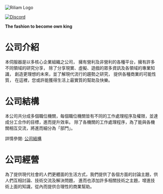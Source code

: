 ![Riliam Logo](https://img.onl/Ia2tEf)

[![Discord](https://img.shields.io/discord/343440455738064897.svg)](https://discord.gg/Bw7K9Uk)

**The fashion to become own king**
# 公司介紹
本伺服器是以多核心企業組織之公司，
擁有營利及非營利的各種平台，擁有許多不同領域的研究分享，
除了分享現實、虛擬、遊戲的眾多資訊及各領域的專業知識，
創造更理想的未來，並了解現代流行的趨勢之研究，
提供各種商業的可能性質，
在這裡，您或許能獲得生活上最實質的幫助及快樂。
# 公司結構
本公司共分成多個職位機關，每個職位機關皆有不同的工作處理程序及權限，並達成分工合作的目標，進而提升效率。
除了各機關的工作處理程序，為了能與各機關相互交流，將進而細分為「部門」。

詳情參閱: [公司結構](https://github.com/Riliam/Position-structure/wiki/公司結構)
# 公司經營
為了提供現代社會的人們更體面的生活方式，我們提供了各個方面的討論主題，供人們互相討論、技術交流及解決問題，
進而也添加許多相關技術之主題，增進技術上面的知識，從內而提供合理性的商業幫助。

